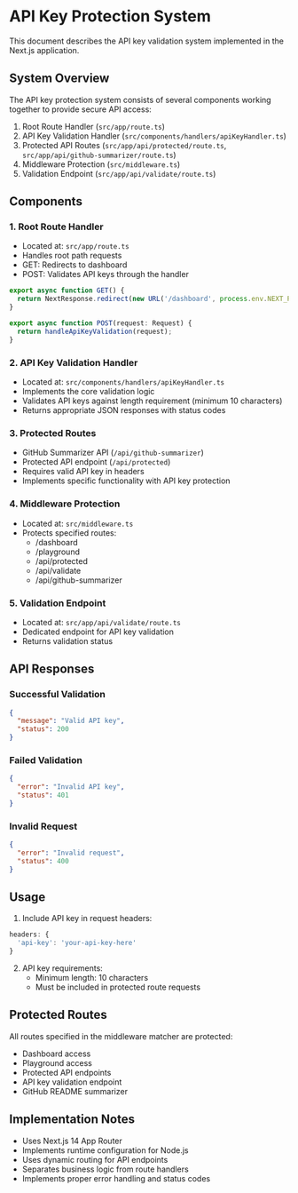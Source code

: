 # API Key Protection System

This document describes the API key validation system implemented in the Next.js application.

## System Overview

The API key protection system consists of several components working together to provide secure API access:

1. Root Route Handler (`src/app/route.ts`)
2. API Key Validation Handler (`src/components/handlers/apiKeyHandler.ts`)
3. Protected API Routes (`src/app/api/protected/route.ts`, `src/app/api/github-summarizer/route.ts`)
4. Middleware Protection (`src/middleware.ts`)
5. Validation Endpoint (`src/app/api/validate/route.ts`)

## Components

### 1. Root Route Handler
- Located at: `src/app/route.ts`
- Handles root path requests
- GET: Redirects to dashboard
- POST: Validates API keys through the handler

```typescript
export async function GET() {
  return NextResponse.redirect(new URL('/dashboard', process.env.NEXT_PUBLIC_BASE_URL || 'http://localhost:3000'));
}

export async function POST(request: Request) {
  return handleApiKeyValidation(request);
}
```

### 2. API Key Validation Handler
- Located at: `src/components/handlers/apiKeyHandler.ts`
- Implements the core validation logic
- Validates API keys against length requirement (minimum 10 characters)
- Returns appropriate JSON responses with status codes

### 3. Protected Routes
- GitHub Summarizer API (`/api/github-summarizer`)
- Protected API endpoint (`/api/protected`)
- Requires valid API key in headers
- Implements specific functionality with API key protection

### 4. Middleware Protection
- Located at: `src/middleware.ts`
- Protects specified routes:
  - /dashboard
  - /playground
  - /api/protected
  - /api/validate
  - /api/github-summarizer

### 5. Validation Endpoint
- Located at: `src/app/api/validate/route.ts`
- Dedicated endpoint for API key validation
- Returns validation status

## API Responses

### Successful Validation
```json
{
  "message": "Valid API key",
  "status": 200
}
```

### Failed Validation
```json
{
  "error": "Invalid API key",
  "status": 401
}
```

### Invalid Request
```json
{
  "error": "Invalid request",
  "status": 400
}
```

## Usage

1. Include API key in request headers:
```typescript
headers: {
  'api-key': 'your-api-key-here'
}
```

2. API key requirements:
   - Minimum length: 10 characters
   - Must be included in protected route requests

## Protected Routes
All routes specified in the middleware matcher are protected:
- Dashboard access
- Playground access
- Protected API endpoints
- API key validation endpoint
- GitHub README summarizer

## Implementation Notes
- Uses Next.js 14 App Router
- Implements runtime configuration for Node.js
- Uses dynamic routing for API endpoints
- Separates business logic from route handlers
- Implements proper error handling and status codes
